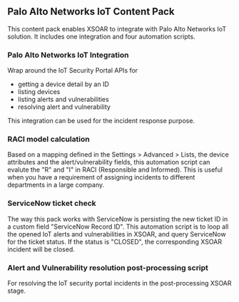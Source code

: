 ## Palo Alto Networks IoT Content Pack

This content pack enables XSOAR to integrate with Palo Alto Networks IoT solution. It includes one integration and four automation scripts.


### Palo Alto Networks IoT Integration

Wrap around the IoT Security Portal APIs for

- getting a device detail by an ID
- listing devices
- listing alerts and vulnerabilities
- resolving alert and vulnerability

This integration can be used for the incident response purpose.

### RACI model calculation

Based on a mapping defined in the Settings > Advanced > Lists, the device attributes and the alert/vulnerability fields, this automation script can evalute the "R" and "I" in RACI (Responsible and Informed). This is useful when you have a requirement of assigning incidents to different departments in a large company.

### ServiceNow ticket check

The way this pack works with ServiceNow is persisting the new ticket ID in a custom field "ServiceNow Record ID". This automation script is to loop all the opened IoT alerts and vulnerabilities in XSOAR, and query ServiceNow for the ticket status. If the status is "CLOSED", the corresponding XSOAR incident will be closed.

### Alert and Vulnerability resolution post-processing script

For resolving the IoT security portal incidents in the post-processing XSOAR stage.

